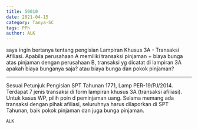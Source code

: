 ```yaml
---
title: 50010
date: 2021-04-15
category: Tanya-SC
tags: PPh
author: ALK
---
```


saya ingin bertanya tentang pengisian Lampiran Khusus 3A - Transaksi Afiliasi. Apabila perusahaan A memiliki transaksi pinjaman + biaya bunga atas pinjaman dengan perusahaan B, transaksi yg dicatat di lampiran 3A apakah biaya bunganya saja? atau biaya bunga dan pokok pinjaman?

---

Sesuai Petunjuk Pengisian SPT Tahunan 1771, Lamp PER-19/PJ/2014. Terdapat 7 jenis transaksi di form lampiran khusus 3A (transaksi afiliasi). Untuk kasus WP, pilih poin d peminjaman uang. Selama memang ada transaksi dengan pihak afiliasi, seluruhnya harus dilaporkan di SPT Tahunan, baik pokok pinjaman dan juga bunga pinjaman.

`ALK`
